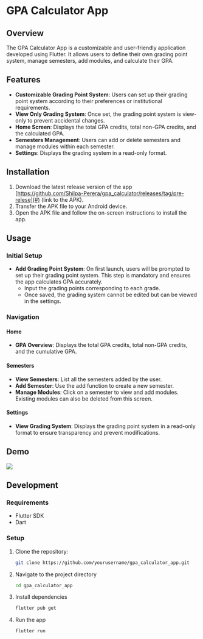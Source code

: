 # GPA Calculator App

## Overview

The GPA Calculator App is a customizable and user-friendly application developed using Flutter. It allows users to define their own grading point system, manage semesters, add modules, and calculate their GPA.

## Features

- **Customizable Grading Point System**: Users can set up their grading point system according to their preferences or institutional requirements.
- **View Only Grading System**: Once set, the grading point system is view-only to prevent accidental changes.
- **Home Screen**: Displays the total GPA credits, total non-GPA credits, and the calculated GPA.
- **Semesters Management**: Users can add or delete semesters and manage modules within each semester.
- **Settings**: Displays the grading system in a read-only format.

## Installation

1. Download the latest release version of the app [https://github.com/Shilpa-Perera/gpa_calculator/releases/tag/pre-relese](#) (link to the APK).
2. Transfer the APK file to your Android device.
3. Open the APK file and follow the on-screen instructions to install the app.

## Usage

### Initial Setup

- **Add Grading Point System**: On first launch, users will be prompted to set up their grading point system. This step is mandatory and ensures the app calculates GPA accurately.
   - Input the grading points corresponding to each grade.
   - Once saved, the grading system cannot be edited but can be viewed in the settings.

### Navigation

#### Home

- **GPA Overview**: Displays the total GPA credits, total non-GPA credits, and the cumulative GPA.

#### Semesters

- **View Semesters**: List all the semesters added by the user.
- **Add Semester**: Use the add function to create a new semester.
- **Manage Modules**: Click on a semester to view and add modules. Existing modules can also be deleted from this screen.

#### Settings

- **View Grading System**: Displays the grading point system in a read-only format to ensure transparency and prevent modifications.

## Demo

![](https://media.giphy.com/media/v1.Y2lkPTc5MGI3NjExeXh0NmM4N2NnOHhlamVoZnd3a2pzMmN5NXI0enA4ZDl1eW5meWE1eiZlcD12MV9pbnRlcm5hbF9naWZfYnlfaWQmY3Q9Zw/W4ym9VCLNCacCdiDLJ/giphy.gif)

## Development

### Requirements

- Flutter SDK
- Dart

### Setup

1. Clone the repository:
   ```sh
   git clone https://github.com/yourusername/gpa_calculator_app.git
2. Navigate to the project directory
   ```sh
   cd gpa_calculator_app
3. Install dependencies
   ```sh
   flutter pub get
4. Run the app
   ```sh
   flutter run
